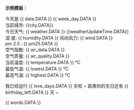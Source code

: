**示例模板：**

今天是 {{ date.DATA }} {{ week_day.DATA }}  
当前城市: {{city.DATA}}  
今日天气: {{ weather.DATA }} {{weatherUpdateTime.DATA}}  
湿       度: {{ humidity.DATA }} 
风向风力: {{ wind.DATA }}   
pm 2.5  : {{ pm25.DATA }}  
空气指数: {{ air_data.DATA }}   
空气质量: {{ air_quality.DATA }}   
当前温度: {{ temperature.DATA }} ℃   
最低气温: {{ lowest.DATA }} ℃  
最高气温: {{ highest.DATA }} ℃  

我已经运行 {{ love_days.DATA }} 天啦 ~ 
距离你的生日还有 {{ birthday_left.DATA }} 天 ~  

{{ words.DATA }}	

